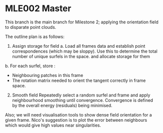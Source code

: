 # MLE002 Master

This branch is the main branch for Milestone 2; applying the orientation field to disparate point clouds.

The outline plan is as follows:


1. Assign storage for field
a. Load all frames data and establish point correspondences (which may be sloppy). Use this to determine the total number of unique surfels in the space. and allocate storage for them

b. For each surfel, store :
* Neighbouring patches in this frame
* The rotation matrix needed to orient the tangent correctly in frame space. 

2. Smooth field
Repeatedly select a random surfel and frame and apply neighbourhood smoothing until convergence.
Convergence is defined by the overall energy (residuals) being minimised.

Also; we will need visualisation tools to show dense field orientation for a given frame. Nico's suggestion is to plot the error between neighbours which would give high values near singularities.

